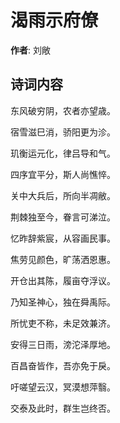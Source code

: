 # 渴雨示府僚

**作者**: 刘敞

## 诗词内容

东风破穷阴，农者亦望歳。

宿雪滋巳消，骄阳更为沴。

玑衡运元化，律吕导和气。

四序宜平分，斯人尚憔悴。

关中大兵后，所向半凋敝。

荆棘独至今，眷言可涕泣。

忆昨辞紫宸，从容画民事。

焦劳见颜色，旷荡洒恩惠。

开仓出其陈，履亩夺浮议。

乃知圣神心，独在舜禹际。

所忧吏不称，未足效兼济。

安得三日雨，滂沱泽厚地。

百昌奋皆作，吾亦免于戾。

吁嗟望云汉，冥漠想萍翳。

交泰及此时，群生岂终否。

